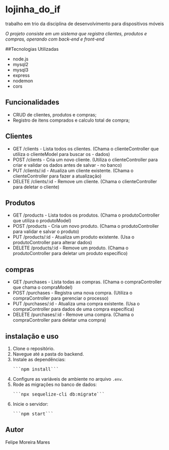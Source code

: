 # lojinha_do_if
trabalho em trio da disciplina de desenvolvimento para dispositivos móveis

*O projeto consiste em um sistema que registra clientes, produtos e compras, operando com back-end e front-end*

##Tecnologias Utilizadas
- node.js
- mysql2
- mysql3
- express
- nodemon
- cors

## Funcionalidades

  - CRUD de clientes, produtos e compras;
  - Registro de itens comprados e calculo total de compra;

## Clientes

  - GET /clients - Lista todos os clientes. (Chama o clienteController que utiliza o clienteModel para buscar os - dados)
  - POST /clients - Cria um novo cliente. (Utiliza o clienteController para criar e validar os dados antes de salvar - no banco)
  - PUT /clients/:id - Atualiza um cliente existente. (Chama o clienteController para fazer a atualização)
  - DELETE /clients/:id - Remove um cliente. (Chama o clienteController para deletar o cliente)

## Produtos

  - GET /products - Lista todos os produtos. (Chama o produtoController que utiliza o produtoModel)
  - POST /products - Cria um novo produto. (Chama o produtoController para validar e salvar o produto)
  - PUT /products/:id - Atualiza um produto existente. (Usa o produtoController para alterar dados)
  - DELETE /products/:id - Remove um produto. (Chama o produtoController para deletar um produto específico)

## compras

  - GET /purchases - Lista todas as compras. (Chama o compraController que chama o compraModel)
  - POST /purchases - Registra uma nova compra. (Utiliza o compraController para gerenciar o processo)
  - PUT /purchases/:id - Atualiza uma compra existente. (Usa o compraController para dados de uma compra específica)
  - DELETE /purchases/:id - Remove uma compra. (Chama o compraController para deletar uma compra)

## instalação e uso
  1. Clone o repositório.
  2. Navegue até a pasta do backend.
  3. Instale as dependências:
     <pre>```npm install```</pre>
  4. Configure as variáveis de ambiente no arquivo ```.env```.
  5. Rode as migrações no banco de dados:
     <pre>```npx sequelize-cli db:migrate```</pre>
  6. Inicie o servidor:
     <pre>```npm start```</pre>

## Autor
Felipe Moreira Mares
